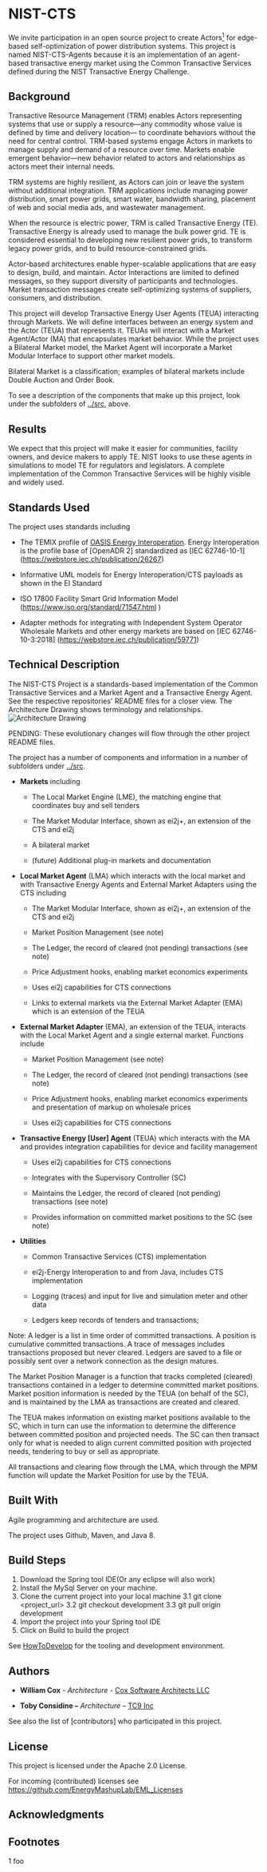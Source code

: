 NIST-CTS
========

We invite participation in an open source project to create Actors[<sup>1</sup>](#fn1) for
edge-based self-optimization of power distribution systems. This project is named
NIST-CTS-Agents because it is an implementation of an agent-based transactive energy 
market using the Common Transactive Services defined during the NIST Transactive 
Energy Challenge. 

Background
----------

Transactive Resource Management (TRM) enables Actors representing systems that
use or supply a resource—any commodity whose value is defined by time and
delivery location— to coordinate behaviors without the need for central control.
TRM-based systems engage Actors in markets to manage supply and demand of a
resource over time. Markets enable emergent behavior—new behavior related to
actors and relationships as actors meet their internal needs.

TRM systems are highly resilient, as Actors can join or leave the system without
additional integration. TRM applications include managing power distribution,
smart power grids, smart water, bandwidth sharing, placement of web and social
media ads, and wastewater management.

When the resource is electric power, TRM is called Transactive Energy (TE).
Transactive Energy is already used to manage the bulk power grid. TE is
considered essential to developing new resilient power grids, to transform
legacy power grids, and to build resource-constrained grids.

Actor-based architectures enable hyper-scalable applications that are easy to
design, build, and maintain. Actor Interactions are limited to defined messages,
so they support diversity of participants and technologies. Market transaction
messages create self-optimizing systems of suppliers, consumers, and
distribution.

This project will develop Transactive Energy User Agents (TEUA) interacting through
Markets. We will define interfaces between an energy system and the Actor (TEUA)
that represents it. TEUAs will interact with a Market Agent/Actor (MA) that
encapsulates market behavior. While the project uses a Bilateral Market model,
the Market Agent will incorporate a Market Modular Interface to support other
market models.

Bilateral Market is a classification; examples of bilateral markets include Double Auction and Order Book.

To see a description of the components that make up this project, look under the 
subfolders of [../src](../src ), above.

Results
-------

We expect that this project will make it easier for communities, facility
owners, and device makers to apply TE. NIST looks to use these agents in
simulations to model TE for regulators and legislators. A complete
implementation of the Common Transactive Services will be highly visible and
widely used.

Standards Used
--------------

The project uses standards including

-   The TEMIX profile of [OASIS Energy
    Interoperation](https://docs.oasis-open.org/energyinterop/ei/v1.0/os/).
    Energy Interoperation is the profile base of [OpenADR 2] standardized as
    [IEC 62746-10-1] (<https://webstore.iec.ch/publication/26267>)

-   Informative UML models for Energy Interoperation/CTS payloads as shown in
    the EI Standard

-   ISO 17800 Facility Smart Grid Information Model
    (<https://www.iso.org/standard/71547.html> )

-   Adapter methods for integrating with Independent System Operator Wholesale
    Markets and other energy markets are based on [IEC 62746-10-3:2018]
    (<https://webstore.iec.ch/publication/59771>)

Technical Description
---------------------

The NIST-CTS Project is a standards-based implementation of the Common
Transactive Services and a Market Agent and a Transactive Energy Agent. See the
respective repositories' README files for a closer view.
The Architecture Drawing shows terminology and relationships.![Architecture Drawing](Architecture.png) 

PENDING: These evolutionary changes will flow through the other project README files.

The project has a number of components and information in a number of subfolders under [../src](../src ). 

-   **Markets** including

    -   The Local Market Engine (LME), the matching engine that coordinates buy and sell tenders
    
    -   The Market Modular Interface, shown as ei2j+, an extension of the CTS and ei2j
    
    -   A bilateral market
    
    -   (future) Additional plug-in markets and documentation

-   **Local Market Agent** (LMA) which interacts with the local market and with Transactive
    Energy Agents and External Market Adapters using the CTS including
    
    -   The Market Modular Interface, shown as ei2j+, an extension of the CTS and ei2j
    
    -   Market Position Management (see note)
    
    -   The Ledger, the record of cleared (not pending) transactions (see note)
    
    -   Price Adjustment hooks, enabling market economics experiments
    
    -   Uses ei2j capabilities for CTS connections
    
    -   Links to external markets via the External Market Adapter (EMA) which is an extension of the TEUA
    
-   **External Market Adapter** (EMA), an extension of the TEUA, interacts with the Local Market Agent and a single external market. Functions include
    
    -   Market Position Management (see note)
    
    -   The Ledger, the record of cleared (not pending) transactions (see note)
    
    -   Price Adjustment hooks, enabling market economics experiments and presentation of markup on wholesale prices
    
    -   Uses ei2j capabilities for CTS connections
    
-   **Transactive Energy [User] Agent** (TEUA) which interacts with the MA and provides
    integration capabilities for device and facility management
    
    -   Uses ei2j capabilities for CTS connections
    
    -   Integrates with the Supervisory Controller (SC)
    
    -   Maintains the Ledger, the record of cleared (not pending) transactions (see note)
    
    -   Provides information on committed market positions to the SC (see note)

-   **Utilities**

    -   Common Transactive Services (CTS) implementation

    -   ei2j-Energy Interoperation to and from Java, includes CTS implementation

    -   Logging (traces) and input for live and simulation meter and other data
    
    -   Ledgers keep records of tenders and transactions; 
    
Note: 
A ledger is a list in time order of committed transactions. A position is cumulative committed transactions. A trace of messages includes transactions proposed but never cleared. Ledgers are saved to a file or possibly sent over a network connection as the design matures.

The Market Position Manager is a function that tracks completed (cleared) transactions contained in a ledger to determine committed market positions. Market position information is needed by the TEUA (on behalf of the SC), and is maintained by the LMA as transactions are created and cleared.

The TEUA makes information on existing market positions available to the SC, which in turn can use the information to determine the difference between committed position and projected needs. The SC can then transact only for what is needed to align current committed position with projected needs, tendering to buy or sell as appropriate.

All transactions and clearing flow through the LMA, which through the MPM function will update the Market Position for use by the TEUA.

Built With
----------

Agile programming and architecture are used.

The project uses Github, Maven, and Java 8.


Build Steps
-------

1. Download the Spring tool IDE(Or any eclipse will also work)
2. Install the MySql Server on your machine.
3. Clone the current project into your local machine
    3.1 git clone <project_url>
    3.2 git checkout development
    3.3 git pull origin development
4. Import the project into your Spring tool IDE
5. Click on Build to build the project

See [HowToDevelop](HowToDevelop) for the tooling and development environment.

Authors
-------

-   **William Cox** - *Architecture* - [Cox Software Architects
    LLC](http://coxsoftwarearchitects.com/)

-   **Toby Considine –** *Architecture* – [TC9 Inc](http://www.tc9.com/)

See also the list of [contributors] who participated in this project.

License
-------

This project is licensed under the Apache 2.0 License.

For incoming (contributed) licenses see https://github.com/EnergyMashupLab/EML_Licenses

Acknowledgments
---------------

Footnotes
---------------

<a class="anchor" id="fn1">1</a> foo
